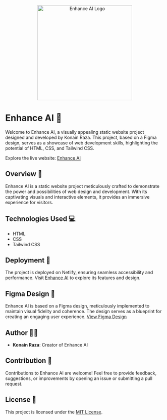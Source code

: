<div align="center">
  <img src="./logo.png" alt="Enhance AI Logo" width="300">
</div>

# Enhance AI 🚀

Welcome to Enhance AI, a visually appealing static website project designed and developed by Konain Raza. This project, based on a Figma design, serves as a showcase of web development skills, highlighting the potential of HTML, CSS, and Tailwind CSS.

Explore the live website: [Enhance AI](https://enhaance-ai.netlify.app/)

## Overview 🌟

Enhance AI is a static website project meticulously crafted to demonstrate the power and possibilities of web design and development. With its captivating visuals and interactive elements, it provides an immersive experience for visitors.

## Technologies Used 💻

- HTML
- CSS
- Tailwind CSS

## Deployment 🚀

The project is deployed on Netlify, ensuring seamless accessibility and performance. Visit [Enhance AI](https://enhaance-ai.netlify.app/) to explore its features and design.

## Figma Design 🎨

Enhance AI is based on a Figma design, meticulously implemented to maintain visual fidelity and coherence. The design serves as a blueprint for creating an engaging user experience. [View Figma Design](https://www.figma.com/file/hcF21IJvr0GWaaKSOkawHv/Enhance-AI?node-id=0%3A1)

## Author 🧑‍💻

- **Konain Raza**: Creator of Enhance AI

## Contribution 🤝

Contributions to Enhance AI are welcome! Feel free to provide feedback, suggestions, or improvements by opening an issue or submitting a pull request.

## License 📄

This project is licensed under the [MIT License](LICENSE).
